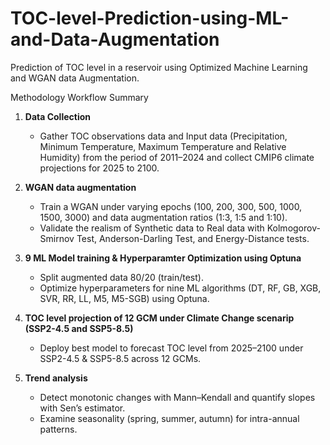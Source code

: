 # TOC-level-Prediction-using-ML-and-Data-Augmentation
Prediction of TOC level in a reservoir using Optimized Machine Learning and WGAN data Augmentation. 

Methodology
Workflow Summary

1. **Data Collection**  
   - Gather TOC observations data and Input data (Precipitation, Minimum Temperature, Maximum Temperature and Relative Humidity) from the period of 2011–2024 and collect CMIP6 climate projections for 2025 to 2100.   

2. **WGAN data augmentation**  
   - Train a WGAN under varying epochs (100, 200, 300, 500, 1000, 1500, 3000) and data augmentation ratios (1:3, 1:5 and 1:10).  
   - Validate the realism of Synthetic data to Real data with Kolmogorov-Smirnov Test, Anderson-Darling Test, and Energy-Distance tests.

3. **9 ML Model training & Hyperparamter Optimization using Optuna**  
   - Split augmented data 80/20 (train/test).  
   - Optimize hyperparameters for nine ML algorithms (DT, RF, GB, XGB, SVR, RR, LL, M5, M5-SGB) using Optuna.

4. **TOC level projection of 12 GCM under Climate Change scenarip (SSP2-4.5 and SSP5-8.5)**  
   - Deploy best model to forecast TOC level from 2025–2100 under SSP2-4.5 & SSP5-8.5 across 12 GCMs.

5. **Trend analysis**  
   - Detect monotonic changes with Mann–Kendall and quantify slopes with Sen’s estimator.  
   - Examine seasonality (spring, summer, autumn) for intra-annual patterns.
